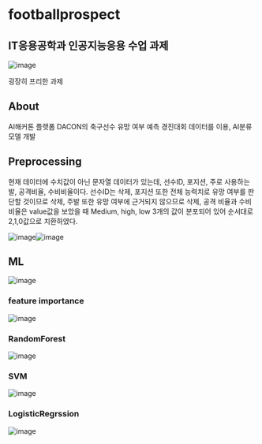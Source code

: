 # footballprospect

## IT응용공학과 인공지능응용 수업 과제
![image](https://user-images.githubusercontent.com/85356161/234281035-1f5a73f0-0eef-48bc-b619-908f4d717a85.png)

굉장히 프리한 과제
## About
AI해커톤 플랫폼 DACON의 축구선수 유망 여부 예측 경진대회 데이터를 이용, AI분류 모델 개발

## Preprocessing

현재 데이터에 수치값이 아닌 문자열 데이터가 있는데, 선수ID, 포지션, 주로 사용하는 발, 공격비율, 수비비율이다. 
선수ID는 삭제, 
포지션 또한 전체 능력치로 유망 여부를 판단할 것이므로 삭제, 
주발 또한 유망 여부에 근거되지 않으므로 삭제,
공격 비율과 수비 비율은 value값을 보았을 때 Medium, high, low 3개의 값이 분포되어 있어 순서대로 2,1,0값으로 치환하였다.
  
![image](https://user-images.githubusercontent.com/85356161/234281595-d1a472b2-421e-45bf-bc63-43163b9a6208.png)![image](https://user-images.githubusercontent.com/85356161/234281612-9c39781d-e6e3-4633-96f6-b114b410a0e7.png)

## ML
![image](https://user-images.githubusercontent.com/85356161/234281854-1bcff695-1b6a-45ff-ac85-cda879ed6882.png)

### feature importance
![image](https://user-images.githubusercontent.com/85356161/234281880-c46d4ce7-566e-43b1-9256-70474d912745.png)

### RandomForest
![image](https://user-images.githubusercontent.com/85356161/234281943-aa0158a0-4ec6-4830-bdc2-275327784d03.png)

### SVM
![image](https://user-images.githubusercontent.com/85356161/234282069-985f933b-95bb-472d-b695-3d32d6941c87.png)

### LogisticRegrssion
![image](https://user-images.githubusercontent.com/85356161/234282156-cc97f4a2-904a-4076-8722-0b9c1177ed9c.png)
